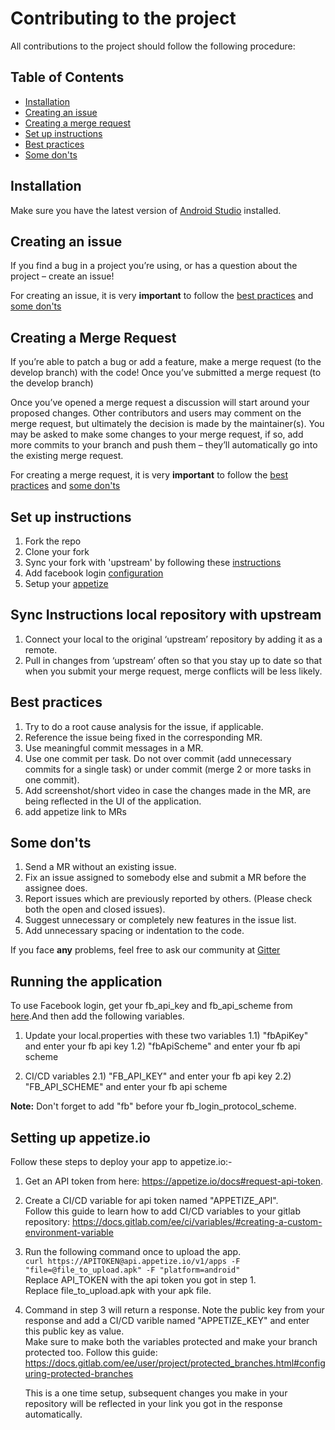 # Contributing to the project

All contributions to the project should follow the following procedure:

## Table of Contents

- [Installation](#installation)
- [Creating an issue](#creating-an-issue)
- [Creating a merge request](#creating-a-merge-request)
- [Set up instructions](#set-up-instructions)
- [Best practices](#best-practices)
- [Some don'ts](#some-donts)

## Installation

Make sure you have the latest version of [Android Studio](https://developer.android.com/studio) installed.

## Creating an issue

If you find a bug in a project you’re using, or has a question about the project – create an issue!

For creating an issue, it is very **important** to follow the [best practices](#best-practices) and [some don'ts](#some-donts)

## Creating a Merge Request

If you’re able to patch a bug or add a feature, make a merge request (to the develop branch) with the code! Once you’ve submitted a merge request (to the develop branch)

Once you’ve opened a merge request a discussion will start around your proposed changes. Other contributors and users may comment on the merge request, but ultimately the decision is made by the maintainer(s). You may be asked to make some changes to your merge request, if so, add more commits to your branch and push them – they’ll automatically go into the existing merge request.

For creating a merge request, it is very **important** to follow the [best practices](#best-practices) and [some don'ts](#some-donts)

## Set up instructions

1. Fork the repo
2. Clone your fork
3. Sync your fork with 'upstream' by following these [instructions](#sync-instructions-local-repository-with-upstream)
4. Add facebook login [configuration](#Running-the-application)
5. Setup your [appetize](#Setting-up-appetize.io)

## Sync Instructions local repository with upstream

1. Connect your local to the original ‘upstream’ repository by adding it as a remote.
2. Pull in changes from ‘upstream’ often so that you stay up to date so that when you submit your merge request, merge conflicts will be less likely.

## Best practices

1. Try to do a root cause analysis for the issue, if applicable.
2. Reference the issue being fixed in the corresponding MR.
3. Use meaningful commit messages in a MR.
4. Use one commit per task. Do not over commit (add unnecessary commits for a single task) or under commit (merge 2 or more tasks in one commit).
5. Add screenshot/short video in case the changes made in the MR, are being reflected in the UI of the application.
6. add appetize link to MRs
  
## Some don'ts

1. Send a MR without an existing issue.
2. Fix an issue assigned to somebody else and submit a MR before the assignee does.
3. Report issues which are previously reported by others. (Please check both the open and closed issues).
4. Suggest unnecessary or completely new features in the issue list.
5. Add unnecessary spacing or indentation to the code.

If you face **any** problems, feel free to ask our community at [Gitter](https://gitter.im/AOSSIE/Agora-Android) 

## Running the application
To use Facebook login, get your fb_api_key and fb_api_scheme from [here](https://developers.facebook.com/apps/).And then add the following variables.
   1) Update your local.properties with these two variables
      1.1) "fbApiKey" and enter your fb api key
      1.2) "fbApiScheme" and enter your fb api scheme

   2) CI/CD variables
      2.1) "FB_API_KEY"  and enter your fb api key
      2.2) "FB_API_SCHEME"  and enter your fb api scheme

**Note:** Don't forget to add "fb" before your fb_login_protocol_scheme.

## Setting up appetize.io

Follow these steps to deploy your app to appetize.io:-

1. Get an API token from here: https://appetize.io/docs#request-api-token.   
2. Create a CI/CD variable for api token named "APPETIZE_API".     
    Follow this guide to learn how to add CI/CD variables to your gitlab repository: https://docs.gitlab.com/ee/ci/variables/#creating-a-custom-environment-variable  
3. Run the following command once to upload the app.    
    ```curl https://APITOKEN@api.appetize.io/v1/apps -F "file=@file_to_upload.apk" -F "platform=android"```    
    Replace API_TOKEN with the api token you got in step 1.  
    Replace file_to_upload.apk with your apk file.   
4. Command in step 3 will return a response. Note the public key from your response and add  a CI/CD varible named "APPETIZE_KEY" and enter this public key as value.  
    Make sure to make both the variables protected and make your branch protected too. Follow this guide: https://docs.gitlab.com/ee/user/project/protected_branches.html#configuring-protected-branches  
    
    This is a one time setup, subsequent changes you make in your repository will be reflected in your link you got in the response automatically.  

